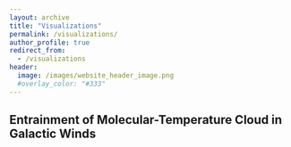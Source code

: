 ```yaml
---
layout: archive
title: "Visualizations"
permalink: /visualizations/
author_profile: true
redirect_from:
  - /visualizations
header:
  image: /images/website_header_image.png
  #overlay_color: "#333"
---
```


## Entrainment of Molecular-Temperature Cloud in Galactic Winds
